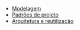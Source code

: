 - [Modelagem](Index/modelingIndex.md)
- [Padrões de projeto](Index/projectPatternsIndex.md)
- [Arquitetura e reutilização](Index/architectureIndex.md)

